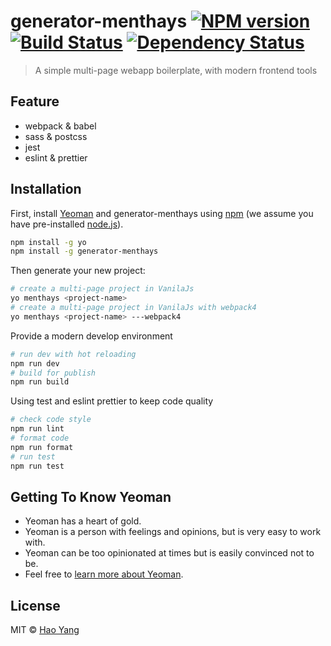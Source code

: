# generator-menthays [![NPM version][npm-image]][npm-url] [![Build Status][travis-image]][travis-url] [![Dependency Status][daviddm-image]][daviddm-url]
> A simple multi-page webapp boilerplate, with modern frontend tools

## Feature

- webpack & babel
- sass & postcss
- jest
- eslint & prettier

## Installation

First, install [Yeoman](http://yeoman.io) and generator-menthays using [npm](https://www.npmjs.com/) (we assume you have pre-installed [node.js](https://nodejs.org/)).

```bash
npm install -g yo
npm install -g generator-menthays
```

Then generate your new project:

```bash
# create a multi-page project in VanilaJs
yo menthays <project-name>
# create a multi-page project in VanilaJs with webpack4
yo menthays <project-name> ---webpack4
```

Provide a modern develop environment

```bash
# run dev with hot reloading
npm run dev
# build for publish
npm run build
```

Using test and eslint prettier to keep code quality

```bash
# check code style
npm run lint
# format code 
npm run format
# run test
npm run test
```

## Getting To Know Yeoman

 * Yeoman has a heart of gold.
 * Yeoman is a person with feelings and opinions, but is very easy to work with.
 * Yeoman can be too opinionated at times but is easily convinced not to be.
 * Feel free to [learn more about Yeoman](http://yeoman.io/).

## License

MIT © [Hao Yang]()


[npm-image]: https://badge.fury.io/js/generator-menthays.svg
[npm-url]: https://npmjs.org/package/generator-menthays
[travis-image]: https://travis-ci.org/menthays/generator-menthays.svg?branch=master
[travis-url]: https://travis-ci.org/menthays/generator-menthays
[daviddm-image]: https://david-dm.org/menthays/generator-menthays.svg?theme=shields.io
[daviddm-url]: https://david-dm.org/menthays/generator-menthays
